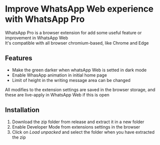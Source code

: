 # Improve WhatsApp Web experience with WhatsApp Pro
WhatsApp Pro is a browser extension for add some useful feature or improvement in WhatsApp Web  
It's compatible with all browser chromium-based, like Chrome and Edge
## Features
- Make the green darker when whatsApp Web is setted in dark mode
- Enable WhasApp animation in initial home page
- Limit of height in the writing message area can be changed  
  
All modifies to the extension settings are saved in the browser storage, and these are live-apply in WhatsApp Web if this is open
## Installation
1) Download the zip folder from release and extract it in a new folder
2) Enable Developer Mode from extensions settings in the browser
3) Click on _Load unpacked_ and select the folder when you have extracted the zip
